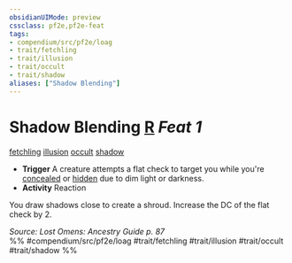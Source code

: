 ```yaml
---
obsidianUIMode: preview
cssclass: pf2e,pf2e-feat
tags:
- compendium/src/pf2e/loag
- trait/fetchling
- trait/illusion
- trait/occult
- trait/shadow
aliases: ["Shadow Blending"]
---
```

# Shadow Blending  [R](rules/core-rulebook/chapter-9-playing-the-game.md#Actions "Reaction") *Feat 1*  
[fetchling](rules/traits/fetchling-b2.md)  [illusion](rules/traits/illusion.md)  [occult](rules/traits/occult.md)  [shadow](rules/traits/shadow.md)  

- **Trigger** A creature attempts a flat check to target you while you're [concealed](rules/conditions.md#Concealed) or [hidden](rules/conditions.md#Hidden) due to dim light or darkness.
- **Activity** Reaction

You draw shadows close to create a shroud. Increase the DC of the flat check by 2.

*Source: Lost Omens: Ancestry Guide p. 87*  
%% #compendium/src/pf2e/loag #trait/fetchling #trait/illusion #trait/occult #trait/shadow %%
